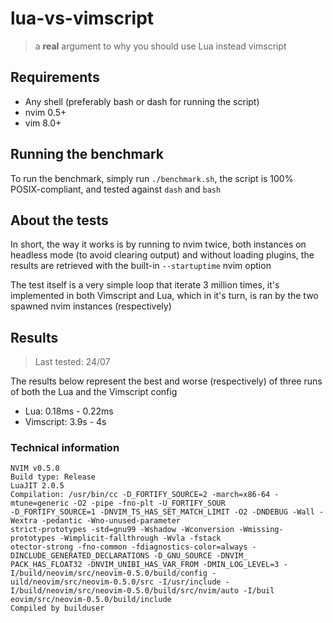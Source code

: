 # lua-vs-vimscript

> a **real** argument to why you should use Lua instead vimscript

## Requirements

- Any shell (preferably bash or dash for running the script)
- nvim 0.5+
- vim 8.0+

## Running the benchmark

To run the benchmark, simply run `./benchmark.sh`, the script is 100% POSIX-compliant, and tested against `dash` and `bash`

## About the tests

In short, the way it works is by running to nvim twice, both instances on headless mode (to avoid clearing output) and without loading plugins, the results are retrieved with the built-in `--startuptime` nvim option

The test itself is a very simple loop that iterate 3 million times, it's implemented in both Vimscript and Lua, which in it's turn, is ran by the two spawned nvim instances (respectively)

## Results

> Last tested: 24/07

The results below represent the best and worse (respectively) of three runs of both the Lua and the Vimscript config

- Lua: 0.18ms - 0.22ms
- Vimscript: 3.9s - 4s

### Technical information

```
NVIM v0.5.0
Build type: Release
LuaJIT 2.0.5
Compilation: /usr/bin/cc -D_FORTIFY_SOURCE=2 -march=x86-64 -mtune=generic -O2 -pipe -fno-plt -U_FORTIFY_SOUR
-D_FORTIFY_SOURCE=1 -DNVIM_TS_HAS_SET_MATCH_LIMIT -O2 -DNDEBUG -Wall -Wextra -pedantic -Wno-unused-parameter
strict-prototypes -std=gnu99 -Wshadow -Wconversion -Wmissing-prototypes -Wimplicit-fallthrough -Wvla -fstack
otector-strong -fno-common -fdiagnostics-color=always -DINCLUDE_GENERATED_DECLARATIONS -D_GNU_SOURCE -DNVIM_
PACK_HAS_FLOAT32 -DNVIM_UNIBI_HAS_VAR_FROM -DMIN_LOG_LEVEL=3 -I/build/neovim/src/neovim-0.5.0/build/config -
uild/neovim/src/neovim-0.5.0/src -I/usr/include -I/build/neovim/src/neovim-0.5.0/build/src/nvim/auto -I/buil
eovim/src/neovim-0.5.0/build/include
Compiled by builduser
```
